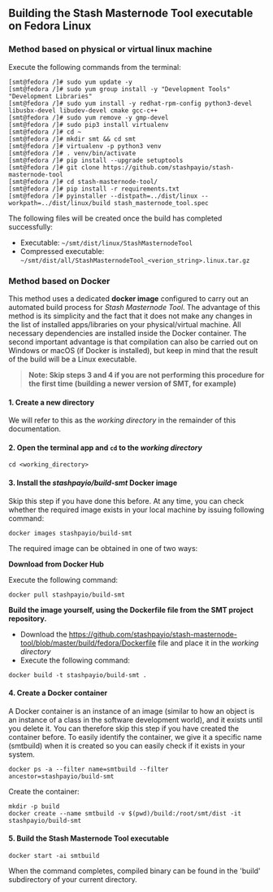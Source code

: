 ## Building the Stash Masternode Tool executable on Fedora Linux

### Method based on physical or virtual linux machine

Execute the following commands from the terminal:

```
[smt@fedora /]# sudo yum update -y
[smt@fedora /]# sudo yum group install -y "Development Tools" "Development Libraries"
[smt@fedora /]# sudo yum install -y redhat-rpm-config python3-devel libusbx-devel libudev-devel cmake gcc-c++
[smt@fedora /]# sudo yum remove -y gmp-devel
[smt@fedora /]# sudo pip3 install virtualenv
[smt@fedora /]# cd ~
[smt@fedora /]# mkdir smt && cd smt
[smt@fedora /]# virtualenv -p python3 venv
[smt@fedora /]# . venv/bin/activate
[smt@fedora /]# pip install --upgrade setuptools
[smt@fedora /]# git clone https://github.com/stashpayio/stash-masternode-tool
[smt@fedora /]# cd stash-masternode-tool/
[smt@fedora /]# pip install -r requirements.txt
[smt@fedora /]# pyinstaller --distpath=../dist/linux --workpath=../dist/linux/build stash_masternode_tool.spec
```

The following files will be created once the build has completed successfully:
* Executable: `~/smt/dist/linux/StashMasternodeTool`
* Compressed executable: `~/smt/dist/all/StashMasternodeTool_<verion_string>.linux.tar.gz`


### Method based on Docker

This method uses a dedicated **docker image** configured to carry out an automated build process for *Stash Masternode Tool*. The advantage of this method is its simplicity and the fact that it does not make any changes in the list of installed apps/libraries on your physical/virtual machine. All necessary dependencies are installed inside the Docker container. The second important advantage is that compilation can also be carried out on Windows or macOS (if Docker is installed), but keep in mind that the result of the build will be a Linux executable.

> **Note: Skip steps 3 and 4 if you are not performing this procedure for the first time (building a newer version of SMT, for example)**

#### 1. Create a new directory
We will refer to this as the *working directory* in the remainder of this documentation.

#### 2. Open the terminal app and `cd` to the *working directory*

```
cd <working_directory>
```

#### 3. Install the *stashpayio/build-smt* Docker image

Skip this step if you have done this before. At any time, you can check whether the required image exists in your local machine by issuing following command:

```
docker images stashpayio/build-smt
```

The required image can be obtained in one of two ways:

**Download from Docker Hub**

Execute the following command:

```
docker pull stashpayio/build-smt
```

**Build the image yourself, using the Dockerfile file from the SMT project repository.** 

* Download the https://github.com/stashpayio/stash-masternode-tool/blob/master/build/fedora/Dockerfile file and place it in the *working directory*
* Execute the following command:
```
docker build -t stashpayio/build-smt .
```

#### 4. Create a Docker container

A Docker container is an instance of an image (similar to how an object is an instance of a class in the software development world), and it exists until you delete it. You can therefore skip this step if you have created the container before. To easily identify the container, we give it a specific name (smtbuild) when it is created so you can easily check if it exists in your system.

```
docker ps -a --filter name=smtbuild --filter ancestor=stashpayio/build-smt
```
Create the container:

``` 
mkdir -p build
docker create --name smtbuild -v $(pwd)/build:/root/smt/dist -it stashpayio/build-smt
```

#### 5. Build the Stash Masternode Tool executable

```
docker start -ai smtbuild
```

When the command completes, compiled binary can be found in the 'build' subdirectory of your current directory.